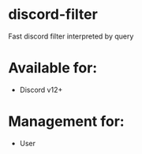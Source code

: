 # discord-filter
Fast discord filter interpreted by query

# Available for:
- Discord v12+

# Management for:
- User
